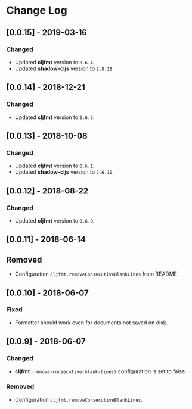 # Change Log

## [0.0.15] - 2019-03-16
### Changed
- Updated **cljfmt** version to `0.6.4`.
- Updated **shadow-cljs** version to `2.8.18`.

## [0.0.14] - 2018-12-21
### Changed
- Updated **cljfmt** version to `0.6.3`.

## [0.0.13] - 2018-10-08
### Changed
- Updated **cljfmt** version to `0.6.1`.
- Updated **shadow-cljs** version to `2.6.10`.

## [0.0.12] - 2018-08-22
### Changed
- Updated **cljfmt** version to `0.6.0`.

## [0.0.11] - 2018-06-14
## Removed
- Configuration `cljfmt.removeConsecutiveBlankLines` from README.

## [0.0.10] - 2018-06-07
### Fixed
- Formatter should work even for documents not saved on disk.

## [0.0.9] - 2018-06-07
### Changed
- **cljfmt** `:remove-consecutive-blank-lines?` configuration is set to false.

### Removed
- Configuration `cljfmt.removeConsecutiveBlankLines`.
